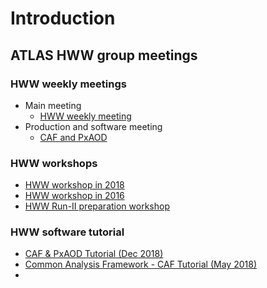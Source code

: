 # Introduction

## ATLAS HWW group meetings

### HWW weekly meetings

- Main meeting
  - [HWW weekly meeting](https://indico.cern.ch/category/6420/)
- Production and software meeting
  - [CAF and PxAOD](https://indico.cern.ch/category/8790/)



### HWW workshops

- [HWW workshop in 2018](https://indico.cern.ch/event/714538/timetable/?view=standard)
- [HWW workshop in 2016](https://indico.cern.ch/event/587413/timetable/?view=standard)
- [HWW Run-II preparation workshop](https://indico.cern.ch/event/383521/timetable/?view=standard)



### HWW software tutorial 

- [CAF & PxAOD Tutorial \(Dec 2018\)](https://indico.cern.ch/event/771763/timetable/?view=standard)
- [Common Analysis Framework - CAF Tutorial \(May 2018\)](https://indico.cern.ch/event/719951/timetable/?view=standard)
- 

> 

> 


